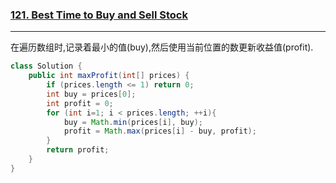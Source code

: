 ### [121. Best Time to Buy and Sell Stock](https://leetcode.com/problems/best-time-to-buy-and-sell-stock/)
-------
在遍历数组时,记录着最小的值(buy),然后使用当前位置的数更新收益值(profit).

```java
class Solution {
    public int maxProfit(int[] prices) {
        if (prices.length <= 1) return 0;
        int buy = prices[0];
        int profit = 0;
        for (int i=1; i < prices.length; ++i){
            buy = Math.min(prices[i], buy);
            profit = Math.max(prices[i] - buy, profit);
        }
        return profit;
    }
}
```
